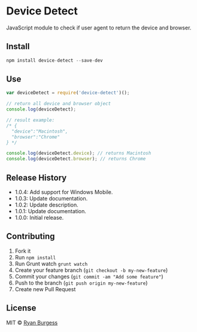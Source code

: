 Device Detect
=============
JavaScript module to check if user agent to return the device and browser.

## Install

```js
npm install device-detect --save-dev
```

## Use

```js
var deviceDetect = require('device-detect')();

// return all device and browser object
console.log(deviceDetect);

// result example:
/* {
  "device":"Macintosh",
  "browser":"Chrome"
} */

console.log(deviceDetect.device); // returns Macintosh
console.log(deviceDetect.browser); // returns Chrome
```
 
## Release History
* 1.0.4: Add support for Windows Mobile.
* 1.0.3: Update documentation.
* 1.0.2: Update description.
* 1.0.1: Update documentation.
* 1.0.0: Initial release.
 
## Contributing
1. Fork it
2. Run `npm install`
3. Run Grunt watch `grunt watch`
4. Create your feature branch (`git checkout -b my-new-feature`)
5. Commit your changes (`git commit -am "Add some feature"`)
6. Push to the branch (`git push origin my-new-feature`)
7. Create new Pull Request

## License
MIT © [Ryan Burgess](http://github.com/ryanburgess)
